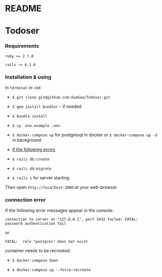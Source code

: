 # README

# Todoser

### Requirements

`ruby >= 2.7.0`

`rails ~> 6.1.4`

### Installation & using

In `terminal` or `cmd`

- `$ git clone git@github.com:XaoGao/Todoser.git`

- `$ gem install bundler` - if needed

- `$ bundle install`

- `$ cp .env.example .env`

- `$ docker-compose up` for postgresql in docker or `$ docker-compose up -d` in background

- [if the following errors](#connection-error)

- `$ rails db:create`

- `$ rails db:migrate`

- `$ rails s` for server starting

Then open `http://localhost:3000` at your web-browser


### connection error

If the following error messages appear in the console:

```console
connection to server at "127.0.0.1", port 5432 failed: FATAL:  password authentication fail
```
or

```
FATAL:  role "postgres" does not exist
```
container needs to be recreated:

- `$ docker-compose down`

- `$ docker-compose up --force-recreate`